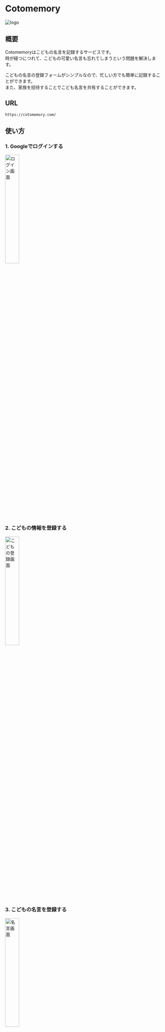 # Cotomemory

![logo](https://github.com/siroemk/cotomemory/assets/31835314/b944cee5-1e63-4220-b460-65664c9c178a)

## 概要
Cotomemoryはこどもの名言を記録するサービスです。  
時が経つにつれて、こどもの可愛い名言も忘れてしまうという問題を解決します。

こどもの名言の登録フォームがシンプルなので、忙しい方でも簡単に記録することができます。  
また、家族を招待することでこども名言を共有することができます。

## URL
```
https://cotomemory.com/
```

## 使い方
### 1. Googleでログインする
<img width="30%" alt="ログイン画面" src="https://github.com/siroemk/cotomemory/assets/31835314/ea0b6a32-8169-4adf-a0c3-16ea25dd597f">

### 2. こどもの情報を登録する
<img width="30%" alt="こどもの登録画面" src="https://github.com/siroemk/cotomemory/assets/31835314/dc3978b1-0c6d-48b6-b307-902633488bd5">

### 3. こどもの名言を登録する
<img width="30%" alt="名言画面" src="https://github.com/siroemk/cotomemory/assets/31835314/4c592a9b-e491-424b-8c6c-fbfca6ffb1cd">

## 招待機能の使い方
### 1. 招待する側の人が招待URLを取得する
<img width="30%" alt="招待画面" src="https://github.com/siroemk/cotomemory/assets/31835314/101811ad-d086-4aeb-b5d9-18bf681e1443">

ログイン後にメニューの「家族を招待する」にアクセスすると招待URLが表示されます。  
このURLを招待したい家族に伝えてください。

### 2. 招待された側の人は招待URLからログインする
<img width="30%" alt="welcomeページ" src="https://github.com/siroemk/cotomemory/assets/31835314/82cecb1a-48c0-4c63-a9b8-8529091419d7">

招待された人は招待URLにアクセスし、表示された画面からGoogleでログインしてください。  
招待URLからログインすると、家族が登録した名言も名言一覧に表示されるようになります。

## 開発環境
- Ruby 3.2.2
- Ruby on Rails 7.0.5
- Hotwire

## 開発環境立ち上げ
```
$ git clone https://github.com/siroemk/cotomemory.git
$ cd cotomemory
$ bin/setup

$ bin/dev
```

## 環境変数

| 環境変数名 | 説明 |
|---|---|
| GOOGLE_CLIENT_ID | GoogleクライアントID |
| GOOGLE_CLIENT_SECRET | Googleクライアント シークレット |

## Lint/Test
### Lint
```
$ rubocop
```

### Test
```
$ bundle exec rspec
```
